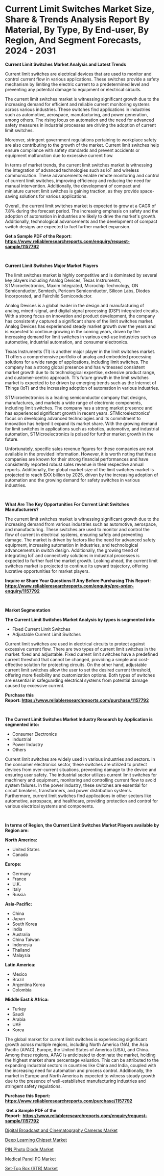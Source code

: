<p><h1>Current Limit Switches Market Size, Share & Trends Analysis Report By Material, By Type, By End-user, By Region, And Segment Forecasts, 2024 - 2031</h1></p><p><strong>Current Limit Switches Market Analysis and Latest Trends</strong></p>
<p><p>Current limit switches are electrical devices that are used to monitor and control current flow in various applications. These switches provide a safety mechanism by limiting the electric current to a predetermined level and preventing any potential damage to equipment or electrical circuits.</p><p>The current limit switches market is witnessing significant growth due to the increasing demand for efficient and reliable current monitoring systems across various industries. These switches find applications in industries such as automotive, aerospace, manufacturing, and power generation, among others. The rising focus on automation and the need for advanced safety measures in industrial processes are driving the adoption of current limit switches.</p><p>Moreover, stringent government regulations pertaining to workplace safety are also contributing to the growth of the market. Current limit switches help ensure compliance with safety standards and prevent accidents or equipment malfunction due to excessive current flow.</p><p>In terms of market trends, the current limit switches market is witnessing the integration of advanced technologies such as IoT and wireless communication. These advancements enable remote monitoring and control of current limit switches, improving efficiency and reducing the need for manual intervention. Additionally, the development of compact and miniature current limit switches is gaining traction, as they provide space-saving solutions for various applications.</p><p>Overall, the current limit switches market is expected to grow at a CAGR of 7.8% during the forecast period. The increasing emphasis on safety and the adoption of automation in industries are likely to drive the market's growth. Additionally, technological advancements and the development of compact switch designs are expected to fuel further market expansion.</p></p>
<p><strong>Get a Sample PDF of the Report:&nbsp; <a href="https://www.reliableresearchreports.com/enquiry/request-sample/1157792">https://www.reliableresearchreports.com/enquiry/request-sample/1157792</a></strong></p>
<p>&nbsp;</p>
<p><strong>Current Limit Switches Major Market Players</strong></p>
<p><p>The limit switches market is highly competitive and is dominated by several key players including Analog Devices, Texas Instruments, STMicroelectronics, Maxim Integrated, Microchip Technology, ON Semiconductor, Semtech, Pericom Semiconductor, Silicon Labs, Diodes Incorporated, and Fairchild Semiconductor.</p><p>Analog Devices is a global leader in the design and manufacturing of analog, mixed-signal, and digital signal processing (DSP) integrated circuits. With a strong focus on innovation and product development, the company has consistently captured a significant share of the limit switches market. Analog Devices has experienced steady market growth over the years and is expected to continue growing in the coming years, driven by the increasing demand for limit switches in various end-use industries such as automotive, industrial automation, and consumer electronics.</p><p>Texas Instruments (TI) is another major player in the limit switches market. TI offers a comprehensive portfolio of analog and embedded processing solutions for a wide range of applications, including limit switches. The company has a strong global presence and has witnessed consistent market growth due to its technological expertise, extensive product range, and customer-centric approach. TI's future growth in the limit switches market is expected to be driven by emerging trends such as the Internet of Things (IoT) and the increasing adoption of automation in various industries.</p><p>STMicroelectronics is a leading semiconductor company that designs, manufactures, and markets a wide range of electronic components, including limit switches. The company has a strong market presence and has experienced significant growth in recent years. STMicroelectronics' focus on developing advanced technologies and its commitment to innovation has helped it expand its market share. With the growing demand for limit switches in applications such as robotics, automotive, and industrial automation, STMicroelectronics is poised for further market growth in the future.</p><p>Unfortunately, specific sales revenue figures for these companies are not available in the provided information. However, it is worth noting that these companies are known for their strong financial performances and have consistently reported robust sales revenue in their respective annual reports. Additionally, the global market size of the limit switches market is projected to reach $XX billion by 2025, driven by the increasing adoption of automation and the growing demand for safety switches in various industries.</p></p>
<p>&nbsp;</p>
<p><strong>What Are The Key Opportunities For Current Limit Switches Manufacturers?</strong></p>
<p><p>The current limit switches market is witnessing significant growth due to the increasing demand from various industries such as automotive, aerospace, and manufacturing. These switches are used to monitor and control the flow of current in electrical systems, ensuring safety and preventing damage. The market is driven by factors like the need for advanced safety equipment, increasing automation in industries, and technological advancements in switch design. Additionally, the growing trend of integrating IoT and connectivity solutions in industrial processes is expected to further fuel the market growth. Looking ahead, the current limit switches market is projected to continue its upward trajectory, offering lucrative opportunities for market players.</p></p>
<p><strong>Inquire or Share Your Questions If Any Before Purchasing This Report: <a href="https://www.reliableresearchreports.com/enquiry/pre-order-enquiry/1157792">https://www.reliableresearchreports.com/enquiry/pre-order-enquiry/1157792</a></strong></p>
<p>&nbsp;</p>
<p><strong>Market Segmentation</strong></p>
<p><strong>The Current Limit Switches Market Analysis by types is segmented into:</strong></p>
<p><ul><li>Fixed Current Limit Switches</li><li>Adjustable Current Limit Switches</li></ul></p>
<p><p>Current limit switches are used in electrical circuits to protect against excessive current flow. There are two types of current limit switches in the market: fixed and adjustable. Fixed current limit switches have a predefined current threshold that cannot be changed, providing a simple and cost-effective solution for protecting circuits. On the other hand, adjustable current limit switches allow the user to set the desired current threshold, offering more flexibility and customization options. Both types of switches are essential in safeguarding electrical systems from potential damage caused by excessive current.</p></p>
<p><strong>Purchase this Report:&nbsp;<a href="https://www.reliableresearchreports.com/purchase/1157792">https://www.reliableresearchreports.com/purchase/1157792</a></strong></p>
<p>&nbsp;</p>
<p><strong>The Current Limit Switches Market Industry Research by Application is segmented into:</strong></p>
<p><ul><li>Consumer Electronics</li><li>Industrial</li><li>Power Industry</li><li>Others</li></ul></p>
<p><p>Current limit switches are widely used in various industries and sectors. In the consumer electronics sector, these switches are utilized to protect devices from over-current situations, preventing damage to the device and ensuring user safety. The industrial sector utilizes current limit switches for machinery and equipment, monitoring and controlling current flow to avoid system failures. In the power industry, these switches are essential for circuit breakers, transformers, and power distribution systems. Furthermore, current limit switches find applications in other sectors like automotive, aerospace, and healthcare, providing protection and control for various electrical systems and components.</p></p>
<p>&nbsp;</p>
<p><strong>In terms of Region, the Current Limit Switches Market Players available by Region are:</strong></p>
<p>
    <p> <strong> North America: </strong>
        <ul>
            <li>United States</li>
            <li>Canada</li>
        </ul>
        </p> 
    <p> <strong> Europe: </strong>
        <ul>
            <li>Germany</li>
            <li>France</li>
            <li>U.K.</li>
            <li>Italy</li>
            <li>Russia</li>
        </ul>
        </p> 
    <p> <strong> Asia-Pacific: </strong>
        <ul>
            <li>China</li>
            <li>Japan</li>
            <li>South Korea</li>
            <li>India</li>
            <li>Australia</li>
            <li>China Taiwan</li>
            <li>Indonesia</li>
            <li>Thailand</li>
            <li>Malaysia</li>
        </ul>
        </p> 
    <p> <strong> Latin America: </strong>
        <ul>
            <li>Mexico</li>
            <li>Brazil</li>
            <li>Argentina Korea</li>
            <li>Colombia</li>
        </ul>
        </p> 
    <p> <strong> Middle East & Africa: </strong>
        <ul>
            <li>Turkey</li>
            <li>Saudi</li>
            <li>Arabia</li>
            <li>UAE</li>
            <li>Korea</li>
        </ul>
    </p>
    </p>
<p><p>The global market for current limit switches is experiencing significant growth across multiple regions, including North America (NA), the Asia Pacific (APAC), Europe, the United States of America (USA), and China. Among these regions, APAC is anticipated to dominate the market, holding the highest market share percentage valuation. This can be attributed to the expanding industrial sectors in countries like China and India, coupled with the increasing need for automation and process control. Additionally, the market in Europe and North America is expected to witness steady growth due to the presence of well-established manufacturing industries and stringent safety regulations.</p></p>
<p><strong>Purchase this Report: <a href="https://www.reliableresearchreports.com/purchase/1157792">https://www.reliableresearchreports.com/purchase/1157792</a></strong></p>
<p>&nbsp;<strong>Get a Sample PDF of the Report:&nbsp;&nbsp;<a href="https://www.reliableresearchreports.com/enquiry/request-sample/1157792">https://www.reliableresearchreports.com/enquiry/request-sample/1157792</a></strong></p>
<p><strong></strong></p>
<p><p><a href="https://github.com/merzlyukov93/Market-Research-Report-List-2/blob/main/digital-broadcast-and-cinematography-cameras-market.md">Digital Broadcast and Cinematography Cameras Market</a></p><p><a href="https://github.com/sndrkn/Market-Research-Report-List-2/blob/main/deep-learning-chipset-market.md">Deep Learning Chipset Market</a></p><p><a href="https://github.com/melchekhinf/Market-Research-Report-List-2/blob/main/pin-photo-diode-market.md">PIN Photo Diode Market</a></p><p><a href="https://github.com/amae102299/Market-Research-Report-List-2/blob/main/medical-panel-pc-market.md">Medical Panel PC Market</a></p><p><a href="https://github.com/sofyaavrova/Market-Research-Report-List-2/blob/main/set-top-box-stb-market.md">Set-Top Box (STB) Market</a></p></p>